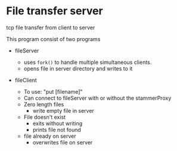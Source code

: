 # File transfer server
tcp file transfer from client to server

This program consist of two programs

* fileServer     
    *  uses `fork()` to handle multiple simultaneous clients.    
    * opens file in server directory and writes to it
    

* fileClient
    * To use: "put [filename]"
    * Can connect to fileServer with or without the stammerProxy
    * Zero length files
        * write empty file in server
    * File doesn't exist
        * exits without writing
        * prints file not found
    * file already on server
        * overwrites file on server

